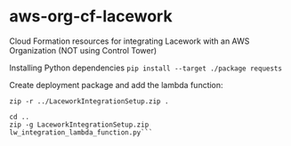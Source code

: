 # aws-org-cf-lacework
Cloud Formation resources for integrating Lacework with an AWS Organization (NOT using Control Tower)


Installing Python dependencies
`pip install --target ./package requests`

Create deployment package and add the lambda function:
```cd package
zip -r ../LaceworkIntegrationSetup.zip .

cd ..
zip -g LaceworkIntegrationSetup.zip lw_integration_lambda_function.py```
